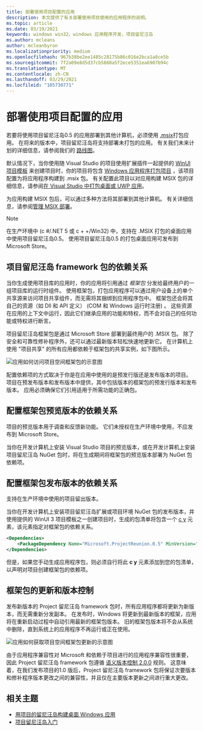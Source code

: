 ```yaml
---
title: 部署使用项目配置的应用
description: 本文提供了有关部署使用项目使用的应用程序的说明。
ms.topic: article
ms.date: 03/19/2021
keywords: windows win32，windows 应用程序开发，项目留尼汪岛
ms.author: mcleans
author: mcleanbyron
ms.localizationpriority: medium
ms.openlocfilehash: 967b38be2ee1485c28175b86c016e2bca1a8ce5b
ms.sourcegitcommit: 7f2a09e8d5d37cb5860a5f2ece5351ea6907b94c
ms.translationtype: MT
ms.contentlocale: zh-CN
ms.lasthandoff: 03/29/2021
ms.locfileid: "105730771"
---
```

# <a name="deploy-apps-that-use-project-reunion"></a>部署使用项目配置的应用

若要将使用项目留尼汪岛0.5 的应用部署到其他计算机，必须使用 [.msix](/windows/msix)打包应用。 在将来的版本中，项目留尼汪岛将支持部署未打包的应用。 有关我们未来计划的详细信息，请参阅我们的 [路线图](https://github.com/microsoft/ProjectReunion/blob/main/docs/roadmap.md)。

默认情况下，当你使用随 Visual Studio 的项目使用扩展插件一起提供的 [WinUI 项目模板](..\winui\winui3\winui-project-templates-in-visual-studio.md) 来创建项目时，你的项目将包含 [Windows 应用程序打包项目](/windows/msix/desktop/desktop-to-uwp-packaging-dot-net) ，该项目配置为将应用程序构建到 .msix 包。 有关配置此项目以对应用构建 MSIX 包的详细信息，请参阅[在 Visual Studio 中打包桌面或 UWP 应用](/windows/msix/package/packaging-uwp-apps)。

为应用构建 MSIX 包后，可以通过多种方法将其部署到其他计算机。 有关详细信息，请参阅[管理 MSIX 部署](/windows/msix/desktop/managing-your-msix-deployment-overview)。

> [!NOTE]
> 在生产环境中 (c #/.NET 5 或 c + +/Win32) 中，支持在 .MSIX 打包的桌面应用中使用项目留尼汪岛0.5。 使用项目留尼汪岛0.5 的打包桌面应用可发布到 Microsoft Store。

## <a name="dependencies-on-the-project-reunion-framework-package"></a>项目留尼汪岛 framework 包的依赖关系

当你生成使用项目库的应用时，你的应用将引用通过 *框架包* 分发给最终用户的一组项目库的运行时组件。 使用框架包，打包应用程序可以通过用户设备上的单个共享源来访问项目共享组件，而无需将其捆绑到应用程序包中。 框架包还会将其自己的资源（如 Dll 和 API 定义） (COM 和 Windows 运行时注册) 。 这些资源在应用的上下文中运行，因此它们继承应用的功能和特权，而不会对自己的任何功能或特权进行断言。

项目留尼汪岛框架包是通过 Microsoft Store 部署到最终用户的 .MSIX 包。 除了安全和可靠性修补程序外，还可以通过最新版本轻松快速地更新它。 在计算机上使用 "项目共享" 的所有应用都依赖于框架包的共享实例，如下图所示。

![应用如何访问项目空间框架包的示意图](images/framework.png)

配置依赖项的方式取决于你是在应用中使用的是预发行版还是发布版本的项目。 项目在预发布版本和发布版本中提供，其中包括版本的框架包的预发行版本和发布版本。 应用必须确保它们引用适用于所需功能的正确包。

## <a name="configure-dependencies-on-preview-versions-of-the-framework-package"></a>配置框架包预览版本的依赖关系

项目的预览版本用于调查和反馈新功能。 它们未授权在生产环境中使用，不应发布到 Microsoft Store。

当你在开发计算机上安装 Visual Studio 项目的预览版本，或在开发计算机上安装项目留尼汪岛 NuGet 包时，将在生成期间将框架包的预览版本部署为 NuGet 包依赖项。

## <a name="configure-dependencies-on-release-versions-of-the-framework-package"></a>配置框架包发布版本的依赖关系

支持在生产环境中使用的项目留出版本。

当你在开发计算机上安装项目留尼汪岛扩展或项目环境 NuGet 包的发布版本，并使用提供的 WinUI 3 项目模板之一创建项目时，生成的包清单将包含一个 [c y](/uwp/schemas/appxpackage/uapmanifestschema/element-packagedependency) 元素，该元素指定对框架包的依赖关系。

```xml
<Dependencies>
    <PackageDependency Name="Microsoft.ProjectReunion.0.5" MinVersion="0.52103.9000.0" Publisher="CN=Microsoft Corporation, O=Microsoft Corporation, L=Redmond, S=Washington, C=US" />
</Dependencies>
```

但是，如果您手动生成应用程序包，则必须自行将此 **c y** 元素添加到您的包清单，以声明对项目创建框架包的依赖项。

## <a name="updates-and-versioning-of-the-framework-package"></a>框架包的更新和版本控制

发布新版本的 Project 留尼汪岛 framework 包时，所有应用程序都将更新为新版本，而无需重新分发副本。 在发布时，Windows 将更新到最新版本的框架，应用将在重新启动过程中自动引用最新的框架包版本。 旧的框架包版本将不会从系统中删除，直到系统上的应用程序不再运行或正在使用。

![应用如何获取项目空间框架包更新的示意图](images/framework-update.png)

由于应用程序兼容性对 Microsoft 和依赖于项目进行的应用程序兼容性很重要，因此 Project 留尼汪岛 framework 包遵循 [语义版本控制 2.0.0](https://semver.org/) 规则。 这意味着，在我们发布项目的1.0 版后，Project 留尼汪岛 framework 包将保证次要版本和修补程序版本更改之间的兼容性，并且仅在主要版本更新之间进行重大更改。

## <a name="related-topics"></a>相关主题

- [用项目的留尼汪岛构建桌面 Windows 应用](index.md)
- [项目留尼汪岛入门](get-started-with-project-reunion.md)
